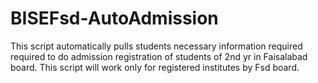 # BISEFsd-AutoAdmission
This script automatically pulls students necessary information required required to do admission registration of students of 2nd yr in Faisalabad board. This script will work only for registered institutes by Fsd board. 
